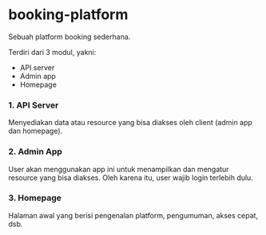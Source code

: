# booking-platform
Sebuah platform booking sederhana.

Terdiri dari 3 modul, yakni:
- API server
- Admin app
- Homepage


### 1. API Server
Menyediakan data atau resource yang bisa diakses oleh client (admin app dan homepage).

### 2. Admin App
User akan menggunakan app ini untuk menampilkan dan mengatur resource yang bisa diakses. Oleh karena itu, user wajib login terlebih dulu.

### 3. Homepage
Halaman awal yang berisi pengenalan platform, pengumuman, akses cepat, dsb.
